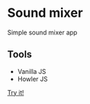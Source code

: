 # Sound mixer

Simple sound mixer app

## Tools
- Vanilla JS
- Howler JS

[Try it!](https://sunteago.github.io/sound-mixer-app/)
